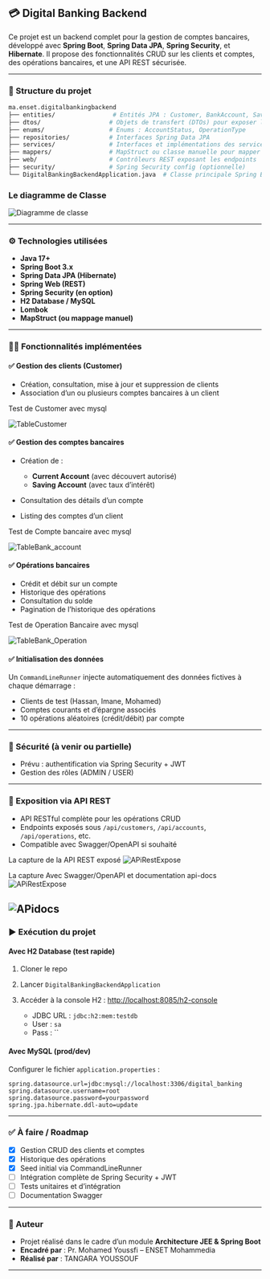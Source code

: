 ## 💳 Digital Banking Backend

Ce projet est un backend complet pour la gestion de comptes bancaires, développé avec **Spring Boot**, **Spring Data JPA**, **Spring Security**, et **Hibernate**. Il propose des fonctionnalités CRUD sur les clients et comptes, des opérations bancaires, et une API REST sécurisée.

---

### 📁 Structure du projet

```bash
ma.enset.digitalbankingbackend
├── entities/                # Entités JPA : Customer, BankAccount, SavingAccount, CurrentAccount, AccountOperation
├── dtos/                   # Objets de transfert (DTOs) pour exposer les données
├── enums/                  # Enums : AccountStatus, OperationType
├── repositories/           # Interfaces Spring Data JPA
├── services/               # Interfaces et implémentations des services métiers
├── mappers/                # MapStruct ou classe manuelle pour mapper Entity <-> DTO
├── web/                    # Contrôleurs REST exposant les endpoints
├── security/               # Spring Security config (optionnelle)
└── DigitalBankingBackendApplication.java  # Classe principale Spring Boot
```

### Le diagramme de Classe 

![Diagramme de classe](/images/img.png)

---

### ⚙️ Technologies utilisées

* **Java 17+**
* **Spring Boot 3.x**
* **Spring Data JPA (Hibernate)**
* **Spring Web (REST)**
* **Spring Security (en option)**
* **H2 Database / MySQL**
* **Lombok**
* **MapStruct (ou mappage manuel)**

---

### 🧑‍💻 Fonctionnalités implémentées

#### ✅ Gestion des clients (Customer)

* Création, consultation, mise à jour et suppression de clients
* Association d’un ou plusieurs comptes bancaires à un client

Test de Customer avec mysql

![TableCustomer](/images/img_2.png)

#### ✅ Gestion des comptes bancaires

* Création de :

    * **Current Account** (avec découvert autorisé)
    * **Saving Account** (avec taux d’intérêt)
* Consultation des détails d’un compte
* Listing des comptes d’un client

Test de Compte bancaire avec mysql

![TableBank_account](/images/img_3.png)

#### ✅ Opérations bancaires

* Crédit et débit sur un compte
* Historique des opérations
* Consultation du solde
* Pagination de l’historique des opérations

Test de Operation Bancaire avec mysql

![TableBank_Operation](/images/img_1.png)

#### ✅ Initialisation des données

Un `CommandLineRunner` injecte automatiquement des données fictives à chaque démarrage :

* Clients de test (Hassan, Imane, Mohamed)
* Comptes courants et d’épargne associés
* 10 opérations aléatoires (crédit/débit) par compte

---

### 🔐 Sécurité (à venir ou partielle)

* Prévu : authentification via Spring Security + JWT
* Gestion des rôles (ADMIN / USER)

---

### 🔗 Exposition via API REST

* API RESTful complète pour les opérations CRUD
* Endpoints exposés sous `/api/customers`, `/api/accounts`, `/api/operations`, etc.
* Compatible avec Swagger/OpenAPI si souhaité

 La capture de la API REST exposé
 ![APiRestExpose](/images/img_4.png)

 La capture Avec Swagger/OpenAPI  et documentation api-docs
 ![APiRestExpose](/images/img_5.png)

 ![APidocs](/images/img_6.png)
---

### ▶️ Exécution du projet

#### Avec H2 Database (test rapide)

1. Cloner le repo
2. Lancer `DigitalBankingBackendApplication`
3. Accéder à la console H2 : [http://localhost:8085/h2-console](http://localhost:8080/h2-console)

    * JDBC URL : `jdbc:h2:mem:testdb`
    * User : `sa`
    * Pass : \`\`

#### Avec MySQL (prod/dev)

Configurer le fichier `application.properties` :

```properties
spring.datasource.url=jdbc:mysql://localhost:3306/digital_banking
spring.datasource.username=root
spring.datasource.password=yourpassword
spring.jpa.hibernate.ddl-auto=update
```

---

### ✅ À faire / Roadmap

* [x] Gestion CRUD des clients et comptes
* [x] Historique des opérations
* [x] Seed initial via CommandLineRunner
* [ ] Intégration complète de Spring Security + JWT
* [ ] Tests unitaires et d’intégration
* [ ] Documentation Swagger

---

### 📄 Auteur

* Projet réalisé dans le cadre d’un module **Architecture JEE & Spring Boot**
* **Encadré par** : Pr. Mohamed Youssfi – ENSET Mohammedia
* **Réalisé par** : TANGARA YOUSSOUF

---

